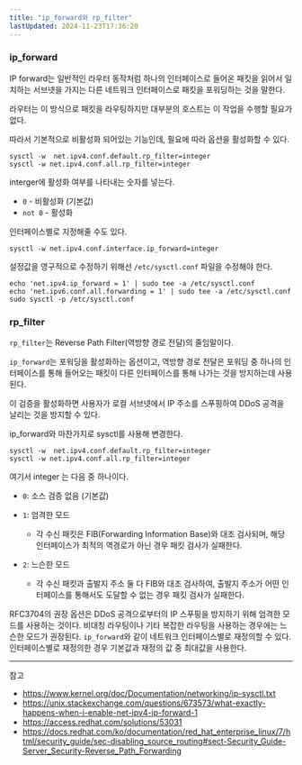 ```yaml
---
title: "ip_forward와 rp_filter"
lastUpdated: 2024-11-23T17:36:20
---
```


### ip_forward

IP forward는 일반적인 라우터 동작처럼 하나의 인터페이스로 들어온 패킷을 읽어서 일치하는 서브넷을 가지는 다른 네트워크 인터페이스로 패킷을 포워딩하는 것을 말한다.

라우터는 이 방식으로 패킷을 라우팅하지만 대부분의 호스트는 이 작업을 수행할 필요가 없다.

따라서 기본적으로 비활성화 되어있는 기능인데, 필요에 따라 옵션을 활성화할 수 있다.

```
sysctl -w  net.ipv4.conf.default.rp_filter=integer
sysctl -w net.ipv4.conf.all.rp_filter=integer
```

interger에 활성화 여부를 나타내는 숫자를 넣는다.

- `0` - 비활성화 (기본값)
- `not 0` - 활성화

인터페이스별로 지정해줄 수도 있다.

```
sysctl -w net.ipv4.conf.interface.ip_forward=integer
```

설정값을 영구적으로 수정하기 위해선 `/etc/sysctl.conf` 파일을 수정해야 한다.

```
echo 'net.ipv4.ip_forward = 1' | sudo tee -a /etc/sysctl.conf
echo 'net.ipv6.conf.all.forwarding = 1' | sudo tee -a /etc/sysctl.conf
sudo sysctl -p /etc/sysctl.conf
```

### rp_filter

`rp_filter`는 Reverse Path Filter(역방향 경로 전달)의 줄임말이다.

`ip_forward`는 포워딩을 활성화하는 옵션이고, 역방향 경로 전달은 포워딩 중 하나의 인터페이스를 통해 들어오는 패킷이 다른 인터페이스를 통해 나가는 것을 방지하는데 사용된다.

이 검증을 활성화하면 사용자가 로컬 서브넷에서 IP 주소를 스푸핑하여 DDoS 공격을 날리는 것을 방지할 수 있다.

ip_forward와 마찬가지로 sysctl를 사용해 변경한다.

```
sysctl -w  net.ipv4.conf.default.rp_filter=integer
sysctl -w net.ipv4.conf.all.rp_filter=integer
```

여기서 integer 는 다음 중 하나이다.

- `0`: 소스 검증 없음 (기본값)

- `1`: 엄격한 모드
  - 각 수신 패킷은 FIB(Forwarding Information Base)와 대조 검사되며, 해당 인터페이스가 최적의 역경로가 아닌 경우 패킷 검사가 실패한다.

- `2`: 느슨한 모드
  - 각 수신 패킷과 출발지 주소 둘 다 FIB와 대조 검사하여, 출발지 주소가 어떤 인터페이스를 통해서도 도달할 수 없는 경우 패킷 검사가 실패한다.

RFC3704의 권장 옵션은 DDoS 공격으로부터의 IP 스푸핑을 방지하기 위해 엄격한 모드를 사용하는 것이다. 비대칭 라우팅이나 기타 복잡한 라우팅을 사용하는 경우에는 느슨한 모드가 권장된다.
`ip_forward`와 같이 네트워크 인터페이스별로 재정의할 수 있다. 인터페이스별로 재정의한 경우 기본값과 재정의 값 중 최대값을 사용한다.

---
참고

- <https://www.kernel.org/doc/Documentation/networking/ip-sysctl.txt>
- <https://unix.stackexchange.com/questions/673573/what-exactly-happens-when-i-enable-net-ipv4-ip-forward-1>
- <https://access.redhat.com/solutions/53031>
- <https://docs.redhat.com/ko/documentation/red_hat_enterprise_linux/7/html/security_guide/sec-disabling_source_routing#sect-Security_Guide-Server_Security-Reverse_Path_Forwarding>
